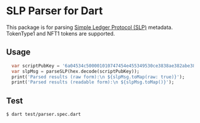 # SLP Parser for Dart

This package is for parsing [Simple Ledger Protocol (SLP)](https://github.com/simpleledger/slp-specifications) metadata. TokenType1 and NFT1 tokens are supported.


## Usage

```dart
  var scriptPubKey = '6a04534c500001010747454e455349530ce3838ae382abe383a2e383884c004c004c0001094c00080000000000000064';
  var slpMsg = parseSLP(hex.decode(scriptPubKey));
  print('Parsed results (raw form):\n ${slpMsg.toMap(raw: true)}');
  print('Parsed results (readable form):\n ${slpMsg.toMap()}');
```

## Test

`$ dart test/parser.spec.dart`

